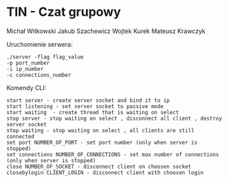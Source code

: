 # TIN - Czat grupowy

Michał Witkowski
Jakub Szachewicz
Wojtek Kurek
Mateusz Krawczyk

Uruchomienie serwera:
```
./server -flag flag_value
-p port_number
-i ip_number
-c connections_number
```

Komendy CLI:
```
start server - create server socket and bind it to ip
start listening - set server socket to passive mode
start waiting  - create thread that is waiting on select
stop server - stop waiting on select , disconnect all client , destroy server socket
stop waiting - stop waiting on select , all clients are still connected
set port NUMBER_OF_PORT - set port number (only when server is stopped)
set connections NUMBER_OF_CONNECTIONS - set max number of connections (only when server is stopped)
close NUMBER_OF_SOCKET - disconnect client on choosen socket
closebylogin CLIENT_LOGIN - disconnect client with choosen login
```
